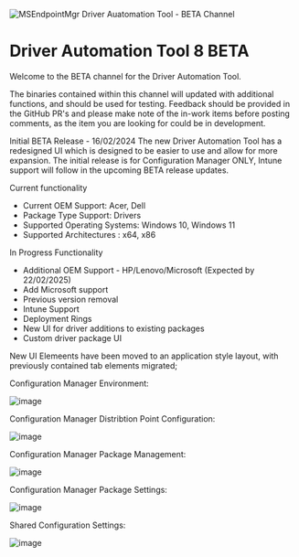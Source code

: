 ![MSEndpointMgr Driver Auatomation Tool - BETA Channel](https://msendpointmgr.com/wp-content/uploads/DAT/DAT1.jpg)

# Driver Automation Tool 8 BETA

Welcome to the BETA channel for the Driver Automation Tool.

The binaries contained within this channel will updated with additional functions, and should be used for testing. Feedback should be provided in the GitHub PR's and please make note of the in-work items before posting comments, as the item you are looking for could be in development.

Initial BETA Release - 16/02/2024
The new Driver Automation Tool has a redesigned UI which is designed to be easier to use and allow for more expansion. The initial release is for Configuration Manager ONLY, Intune support will follow in the upcoming BETA release updates. 

Current functionality
- Current OEM Support: Acer, Dell
- Package Type Support: Drivers
- Supported Operating Systems: Windows 10, Windows 11
- Supported Architectures : x64, x86

In Progress Functionality
- Additional OEM Support - HP/Lenovo/Microsoft (Expected by 22/02/2025)
- Add Microsoft support 
- Previous version removal 
- Intune Support
- Deployment Rings
- New UI for driver additions to existing packages
- Custom driver package UI

New UI
Elemeents have been moved to an application style layout, with previously contained tab elements migrated;

Configuration Manager Environment:

![image](https://github.com/user-attachments/assets/1ba85731-6a47-4b14-8942-16b3f5cd8365)

Configuration Manager Distribtion Point Configuration:

![image](https://github.com/user-attachments/assets/c95bf097-ce65-4a70-9ead-eafcc518da80)

Configuration Manager Package Management:

![image](https://github.com/user-attachments/assets/110b948e-1a77-40e5-8f32-ee1aacf2561d)

Configuration Manager Package Settings:

![image](https://github.com/user-attachments/assets/709638f8-5e58-4d04-9908-62d1fcbeefe3)

Shared Configuration Settings:

![image](https://github.com/user-attachments/assets/36fce782-0bf7-41fa-bd16-fde9361130c8)





